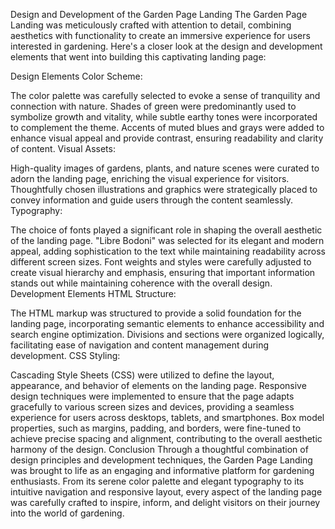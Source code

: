 Design and Development of the Garden Page Landing
The Garden Page Landing was meticulously crafted with attention to detail, combining aesthetics with functionality to create an immersive experience for users interested in gardening. Here's a closer look at the design and development elements that went into building this captivating landing page:

Design Elements
Color Scheme:

The color palette was carefully selected to evoke a sense of tranquility and connection with nature. Shades of green were predominantly used to symbolize growth and vitality, while subtle earthy tones were incorporated to complement the theme.
Accents of muted blues and grays were added to enhance visual appeal and provide contrast, ensuring readability and clarity of content.
Visual Assets:

High-quality images of gardens, plants, and nature scenes were curated to adorn the landing page, enriching the visual experience for visitors.
Thoughtfully chosen illustrations and graphics were strategically placed to convey information and guide users through the content seamlessly.
Typography:

The choice of fonts played a significant role in shaping the overall aesthetic of the landing page. "Libre Bodoni" was selected for its elegant and modern appeal, adding sophistication to the text while maintaining readability across different screen sizes.
Font weights and styles were carefully adjusted to create visual hierarchy and emphasis, ensuring that important information stands out while maintaining coherence with the overall design.
Development Elements
HTML Structure:

The HTML markup was structured to provide a solid foundation for the landing page, incorporating semantic elements to enhance accessibility and search engine optimization.
Divisions and sections were organized logically, facilitating ease of navigation and content management during development.
CSS Styling:

Cascading Style Sheets (CSS) were utilized to define the layout, appearance, and behavior of elements on the landing page.
Responsive design techniques were implemented to ensure that the page adapts gracefully to various screen sizes and devices, providing a seamless experience for users across desktops, tablets, and smartphones.
Box model properties, such as margins, padding, and borders, were fine-tuned to achieve precise spacing and alignment, contributing to the overall aesthetic harmony of the design.
Conclusion
Through a thoughtful combination of design principles and development techniques, the Garden Page Landing was brought to life as an engaging and informative platform for gardening enthusiasts. From its serene color palette and elegant typography to its intuitive navigation and responsive layout, every aspect of the landing page was carefully crafted to inspire, inform, and delight visitors on their journey into the world of gardening.
